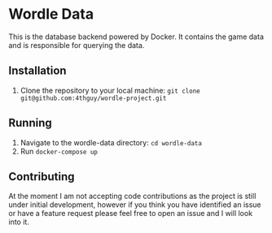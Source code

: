 # Wordle Data
This is the database backend powered by Docker. It contains the game data and is responsible for querying the data.

## Installation

1. Clone the repository to your local machine: `git clone git@github.com:4thguy/wordle-project.git`

## Running
1. Navigate to the wordle-data directory: `cd wordle-data`
2. Run `docker-compose up`

## Contributing
At the moment I am not accepting code contributions as the project is still under initial development, however if you think you have identified an issue or have a feature request please feel free to open an issue and I will look into it.